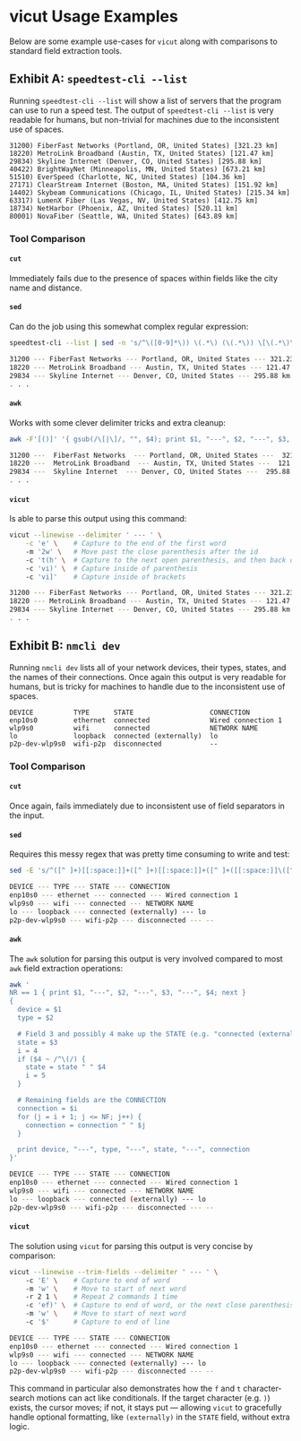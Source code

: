 # vicut Usage Examples

Below are some example use-cases for `vicut` along with comparisons to standard field extraction tools.

## Exhibit A: `speedtest-cli --list`

Running `speedtest-cli --list` will show a list of servers that the program can use to run a speed test. The output of `speedtest-cli --list` is very readable for humans, but non-trivial for machines due to the inconsistent use of spaces.
```
31200) FiberFast Networks (Portland, OR, United States) [321.23 km]
18220) MetroLink Broadband (Austin, TX, United States) [121.47 km]
29834) Skyline Internet (Denver, CO, United States) [295.88 km]
40422) BrightWayNet (Minneapolis, MN, United States) [673.21 km]
51510) EverSpeed (Charlotte, NC, United States) [104.36 km]
27171) ClearStream Internet (Boston, MA, United States) [151.92 km]
14402) Skybeam Communications (Chicago, IL, United States) [215.34 km]
63317) LumenX Fiber (Las Vegas, NV, United States) [412.75 km]
18734) NetHarbor (Phoenix, AZ, United States) [520.11 km]
80001) NovaFiber (Seattle, WA, United States) [643.89 km]
```

### Tool Comparison

#### `cut`
Immediately fails due to the presence of spaces within fields like the city name and distance. 

#### `sed`
Can do the job using this somewhat complex regular expression:
```bash
speedtest-cli --list | sed -n 's/^\([0-9]*\)) \(.*\) (\(.*\)) \[\(.*\)\]/\1 --- \2 --- \3 --- \4/p'

31200 --- FiberFast Networks --- Portland, OR, United States --- 321.23 km
18220 --- MetroLink Broadband --- Austin, TX, United States --- 121.47 km
29834 --- Skyline Internet --- Denver, CO, United States --- 295.88 km
. . .
```

#### `awk`
Works with some clever delimiter tricks and extra cleanup:
```bash
awk -F'[()]' '{ gsub(/\[|\]/, "", $4); print $1, "---", $2, "---", $3, "---", $4 }'

31200 ---  FiberFast Networks  --- Portland, OR, United States ---  321.23 km
18220 ---  MetroLink Broadband  --- Austin, TX, United States ---  121.47 km
29834 ---  Skyline Internet  --- Denver, CO, United States ---  295.88 km
. . .
```

#### `vicut`
Is able to parse this output using this command:
```bash
vicut --linewise --delimiter ' --- ' \
    -c 'e' \    # Capture to the end of the first word
    -m '2w' \   # Move past the close parenthesis after the id
    -c 't(h' \  # Capture to the next open parenthesis, and then back one
    -c 'vi)' \  # Capture inside of parenthesis
    -c 'vi]'    # Capture inside of brackets

31200 --- FiberFast Networks --- Portland, OR, United States --- 321.23 km
18220 --- MetroLink Broadband --- Austin, TX, United States --- 121.47 km
29834 --- Skyline Internet --- Denver, CO, United States --- 295.88 km
. . .
```

## Exhibit B: `nmcli dev`
Running `nmcli dev` lists all of your network devices, their types, states, and the names of their connections. Once again this output is very readable for humans, but is tricky for machines to handle due to the inconsistent use of spaces.

```
DEVICE          TYPE      STATE                   CONNECTION         
enp10s0         ethernet  connected               Wired connection 1 
wlp9s0          wifi      connected               NETWORK NAME
lo              loopback  connected (externally)  lo                 
p2p-dev-wlp9s0  wifi-p2p  disconnected            --
```

### Tool Comparison

#### `cut`
Once again, fails immediately due to inconsistent use of field separators in the input.

#### `sed`
Requires this messy regex that was pretty time consuming to write and test:
```bash
sed -E 's/^([^ ]+)[[:space:]]+([^ ]+)[[:space:]]+([^ ]+([[:space:]]\([^)]+\))?)[[:space:]]+(.*)$/\1 --- \2 --- \3 --- \5/'

DEVICE --- TYPE --- STATE --- CONNECTION         
enp10s0 --- ethernet --- connected --- Wired connection 1 
wlp9s0 --- wifi --- connected --- NETWORK NAME       
lo --- loopback --- connected (externally) --- lo                 
p2p-dev-wlp9s0 --- wifi-p2p --- disconnected --- --
```

#### `awk`
The `awk` solution for parsing this output is very involved compared to most `awk` field extraction operations:
```bash
awk '
NR == 1 { print $1, "---", $2, "---", $3, "---", $4; next }
{
  device = $1
  type = $2

  # Field 3 and possibly 4 make up the STATE (e.g. "connected (externally)")
  state = $3
  i = 4
  if ($4 ~ /^\(/) {
    state = state " " $4
    i = 5
  }

  # Remaining fields are the CONNECTION
  connection = $i
  for (j = i + 1; j <= NF; j++) {
    connection = connection " " $j
  }

  print device, "---", type, "---", state, "---", connection
}'

DEVICE --- TYPE --- STATE --- CONNECTION
enp10s0 --- ethernet --- connected --- Wired connection 1
wlp9s0 --- wifi --- connected --- NETWORK NAME
lo --- loopback --- connected (externally) --- lo
p2p-dev-wlp9s0 --- wifi-p2p --- disconnected --- --
```

#### `vicut`
The solution using `vicut` for parsing this output is very concise by comparison:
```bash
vicut --linewise --trim-fields --delimiter ' --- ' \  
    -c 'E' \    # Capture to end of word
    -m 'w' \    # Move to start of next word
    -r 2 1 \    # Repeat 2 commands 1 time
    -c 'ef)' \  # Capture to end of word, or the next close parenthesis if one exists
    -m 'w' \    # Move to start of next word
    -c '$'      # Capture to end of line

DEVICE --- TYPE --- STATE --- CONNECTION
enp10s0 --- ethernet --- connected --- Wired connection 1
wlp9s0 --- wifi --- connected --- NETWORK NAME
lo --- loopback --- connected (externally) --- lo
p2p-dev-wlp9s0 --- wifi-p2p --- disconnected --- --
```
This command in particular also demonstrates how the `f` and `t` character-search motions can act like conditionals. If the target character (e.g. `)`) exists, the cursor moves; if not, it stays put — allowing `vicut` to gracefully handle optional formatting, like `(externally)` in the `STATE` field, without extra logic.
